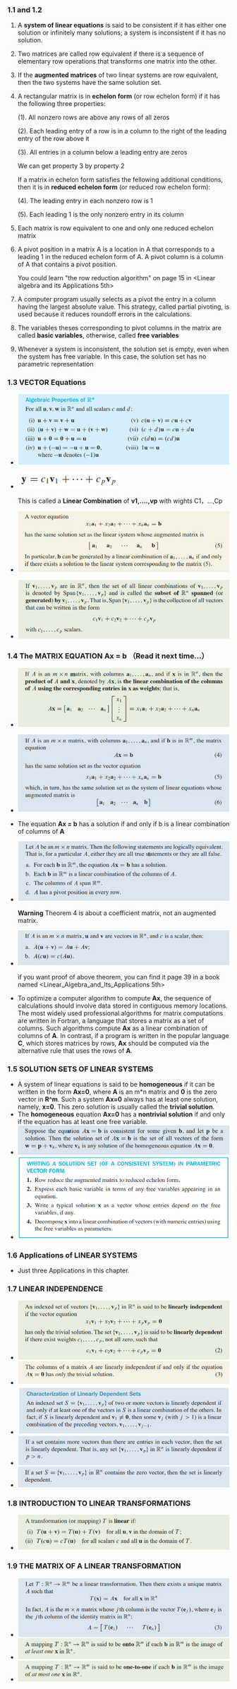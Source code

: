 ### 1.1 and 1.2

1. A **system of linear equations** is said to be consistent if it has either one solution or infinitely many solutions; a system is inconsistent if it has no solution.

2. Two matrices are called row equivalent if there is a sequence of elementary row operations that transforms one matrix into the other.

3. If the **augmented matrices** of two linear systems are row equivalent, then the two systems have the same solution set.

4. A rectangular matrix is in **echelon form** (or row echelon form) if it has the following three properties:

   (1). All nonzero rows are above any rows of all zeros

   (2). Each leading entry of a row is in a column to the right of the leading entry of the row above it

   (3). All entries in a column below a leading entry are zeros

   We can get property 3 by property 2

   If a matrix in echelon form satisfies the fellowing additional conditions, then it is in **reduced echelon form** (or reduced row echelon form):

   (4). The leading entry in each nonzero row is 1

   (5). Each leading 1 is the only nonzero entry in its column

5. Each matrix is row equivalent to  one and only one reduced echelon matrix

6. A pivot position in a matrix A is a location in A that corresponds to a leading 1 in the reduced echelon form of A. A pivot column is a column of A that contains a pivot position.


   You could learn "the row reduction algorithm" on page 15 in <Linear algebra and its Applications 5th>

   

7. A computer program usually selects as a pivot the entry in a column having the largest absolute value. This strategy, called partial pivoting, is used because it reduces roundoff errors in the calculations.
8. The variables theses corresponding to pivot columns in the matrix are called **basic variables**, otherwise, called **free variables**
9. Whenever a system is inconsistent, the solution set is empty, even when the system has free variable. In this case, the solution set has no parametric representation

### 1.3 VECTOR Equations

- ![](img/1.png)

- ![Linear Combination](img/2.png)

  This is called a **Linear Combination** of **v1,....,vp** with wights C1，...,Cp

- ![](img/3.png)

- ![](img\4.png)

### 1.4 The MATRIX EQUATION Ax = b （Read it next time...）

- ![](img/5.png)

- ![](img/6.png)

- The equation **Ax = b** has a solution if and only if b is a linear combination of columns of **A**

- ![](img/7.png)

  **Warning** Theorem 4 is about a coefficient matrix, not an augmented matrix.

- ![](img/8.png)

  if you want proof of above theorem, you can find it page 39 in a book named <Linear_Algebra_and_Its_Applications 5th>

- To optimize a computer algorithm to compute **Ax**, the sequence of calculations should involve data stored in contiguous memory locations. The most widely used professional algorithms for matrix computations are written in Fortran, a language that stores a matrix as a set of columns. Such algorithms compute **Ax** as a linear combination of columns of **A**. In contrast, if a program is written in the popular language **C**, which stores matrices by rows, **Ax** should be computed via the alternative rule that uses the rows of **A**.

### 1.5 SOLUTION SETS OF LINEAR SYSTEMS

- A system of linear equations is said to be **homogeneous** if it can be written in the form **Ax=0**, where **A** is an m*n matrix and **0** is the zero vector in **R^m**. Such a system **Ax=0** always has at least one solution, namely, **x=0**. This zero solution is usually called the **trivial solution**.
- The **homogeneous** equation **Ax=0** has a **nontrivial solution** if and only if the equation has at least one free variable.
- ![](img/9.png)
- ![](img/10.png)

### 1.6 Applications of LINEAR SYSTEMS

- Just three Applications in this chapter.

### 1.7 LINEAR INDEPENDENCE

- ![](img/11.png)
- ![](img/12.png)
- ![](img/13.png)
- ![](img/14.png)
- ![](img/15.png)

### 1.8 INTRODUCTION TO LINEAR TRANSFORMATIONS

- ![](img/16.png)

### 1.9 THE MATRIX OF A LINEAR TRANSFORMATION

- ![](img/17.png)
- ![](img/18.png)
- ![](img/19.png)

  
